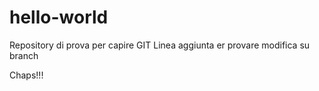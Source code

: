 # hello-world
Repository di prova per capire GIT
Linea aggiunta er provare modifica su branch

Chaps!!!
